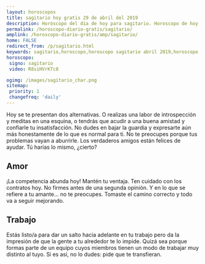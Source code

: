 ```yaml
---
layout: horoscopos
title: sagitario hoy gratis 29 de abril del 2019 
description: Horóscopo del dia de hoy para sagitario. Horoscopo de hoy 29 de abril del 2019. Las predicciones de amor, trabajo, vida personal gratis.
permalink: /horoscopo-diario-gratis/sagitario/
amplink: /horoscopo-diario-gratis/amp/sagitario/
home: FALSE
redirect_from: /p/sagitario.html
keywords: sagitario,horoscopo,horoscopo sagitario abril 2019,horoscopo sagitario hoy,tarot sagitario abril 2019,horoscopo sagitario,tarot sagitario hoy,horoscopo de hoy,horoscopo diario,tarot del amor,horoscopo de hoy sagitario,horoscopo diario del tarot, Horoscopo de hoy sagitario 29 de abril del 2019,horóscopo del día, el horoscopo de hoy
horoscopo:
 signo: sagitario
 video: R8siHVrKTc8

ogimg: /images/sagitario_char.png
sitemap:
 priority: 1
 changefreq: 'daily'
---
```



Hoy se te presentan dos alternativas. O realizas una labor de introspección y meditas en una esquina, o tendrás que acudir a una buena amistad y confiarle tu insatisfacción. No dudes en bajar la guardia y expresarte aún más honestamente de lo que es normal para ti. No te preocupes porque tus problemas vayan a aburrirle. Los verdaderos amigos están felices de ayudar. Tú harías lo mismo, ¿cierto?

## Amor

¡La competencia abunda hoy! Mantén tu ventaja. Ten cuidado con los contratos hoy. No firmes antes de una segunda opinión. Y en lo que se refiere a tu amante... no te preocupes. Tomaste el camino correcto y todo va a seguir mejorando.

## Trabajo

Estás listo/a para dar un salto hacia adelante en tu trabajo pero da la impresión de que la gente a tu alrededor te lo impide. Quizá sea porque formas parte de un equipo cuyos miembros tienen un modo de trabajar muy distinto al tuyo. Si es así, no lo dudes: pide que te transfieran.